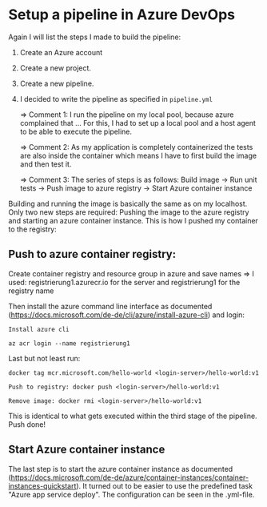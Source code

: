 # Setup a pipeline in Azure DevOps
Again I will list the steps I made to build the pipeline:

1. Create an Azure account
2. Create a new project.
3. Create a new pipeline.
4. I decided to write the pipeline as specified in `pipeline.yml`

   => Comment 1: I run the pipeline on my local pool, because azure complained that ... For this, I had to set up a local pool and a host agent to be able to execute the pipeline.
   
   => Comment 2: As my application is completely containerized the tests are also inside the container which means I have to first build the image and then test it.
   
   => Comment 3: The series of steps is as follows: Build image -> Run unit tests -> Push image to azure registry -> Start Azure container instance
   
Building and running the image is basically the same as on my localhost. Only two new steps are required: Pushing the image to the azure registry and starting an azure container instance. This is how I pushed my container to the registry:

## Push to azure container registry:
Create container registry and resource group in azure and save names
	=> I used: registrierung1.azurecr.io for the server and
		        registrierung1 for the registry name

Then install the azure command line interface as documented (https://docs.microsoft.com/de-de/cli/azure/install-azure-cli) and login:

`Install azure cli`

`az acr login --name registrierung1`

Last but not least run: 

`docker tag mcr.microsoft.com/hello-world <login-server>/hello-world:v1`

`Push to registry: docker push <login-server>/hello-world:v1`

`Remove image: docker rmi <login-server>/hello-world:v1`

This is identical to what gets executed within the third stage of the pipeline. Push done!

## Start Azure container instance

The last step is to start the azure container instance as documented (https://docs.microsoft.com/de-de/azure/container-instances/container-instances-quickstart). It turned out to be easier to use the predefined task "Azure app service deploy". The configuration can be seen in the .yml-file.
